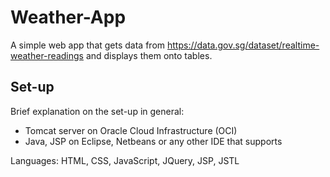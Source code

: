 # Weather-App
A simple web app that gets data from https://data.gov.sg/dataset/realtime-weather-readings and displays them onto tables.

## Set-up
Brief explanation on the set-up in general:
- Tomcat server on Oracle Cloud Infrastructure (OCI)
- Java, JSP on Eclipse, Netbeans or any other IDE that supports

Languages: HTML, CSS, JavaScript, JQuery, JSP, JSTL
